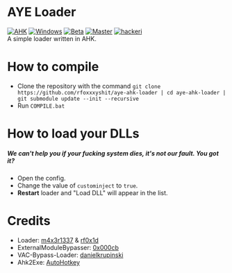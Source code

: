# AYE Loader 
[![AHK](https://img.shields.io/badge/language-AHK-green.svg?style=for-the-badge)](https://wikipedia.org/wiki/AutoHotkey) [![Windows](https://img.shields.io/badge/platform-Windows-0078d7.svg?style=for-the-badge)](https://en.wikipedia.org/wiki/Microsoft_Windows) [![Beta](https://img.shields.io/badge/beta-1.3.2-red.svg?style=for-the-badge)](https://github.com/rfoxxxyshit/aye-ahk-loader/tree/beta) [![Master](https://img.shields.io/badge/master-1.3.3.3-green.svg?style=for-the-badge)](https://github.com/rfoxxxyshit/aye-ahk-loader) [![hackeri](https://img.shields.io/github/downloads/rfoxxxyshit/aye-ahk-loader/total.svg?style=for-the-badge)](https://github.com/rfoxxxyshit/aye-ahk-loader/releases)
\
 A simple loader written in AHK.

# How to compile
- Clone the repository with the command `git clone https://github.com/rfoxxxyshit/aye-ahk-loader | cd aye-ahk-loader | git submodule update --init --recursive`
- Run `COMPILE.bat`

# How to load your DLLs
##### _We can't help you if your fucking system dies, it's not our fault. You got it?_
- Open the config.
- Change the value of `custominject` to `true`.
- **Restart** loader and "Load DLL" will appear in the list.

# Credits
- Loader: [m4x3r1337](https://github.com/m4x3r1337) & [rf0x1d](https://github.com/rfoxxxy)
- ExternalModuleBypasser: [0x000cb](https://github.com/0x000cb)
- VAC-Bypass-Loader: [danielkrupinski](https://github.com/danielkrupinski/VAC-Bypass-Loader)
- Ahk2Exe: [AutoHotkey](https://github.com/AutoHotkey/Ahk2Exe)


